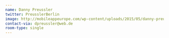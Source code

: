 ```yaml
---
name: Danny Preussler
twitter: PreusslerBerlin
image: http://mobileappeurope.com/wp-content/uploads/2015/05/danny-preussler.png
contact-via: dpreussler@web.de
room-type: single
---
```

